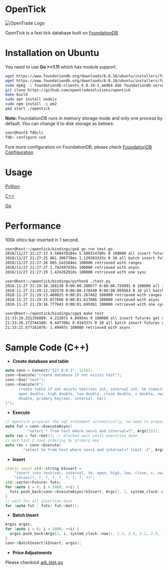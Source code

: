 # OpenTick

![OpenTrade Logo](https://github.com/opentradesolutions/opentrade/blob/master/web/img/ot.png)

OpenTick is a fast tick database built on [FoundationDB](https://www.foundationdb.org/).

# Installation on Ubuntu

You need to use **Go >=1.11** which has module support.

```bash
wget https://www.foundationdb.org/downloads/6.0.18/ubuntu/installers/foundationdb-server_6.0.18-1_amd64.deb
wget https://www.foundationdb.org/downloads/6.0.18/ubuntu/installers/foundationdb-clients_6.0.18-1_amd64.deb
sudo dpkg -i foundationdb-clients_6.0.18-1_amd64.deb foundationdb-server_6.0.18-1_amd64.deb
git clone https://github.com/opentradesolutions/opentick
make build
sudo apt install nodejs
sudo npm install -g pm2
pm2 start ./opentick
```

**Note:** FoundationDB runs in memory storage mode and only one process by default. You can change it to disk storage as belows:
```bash
user@host$ fdbcli
fdb> configure ssd
```

Fore more configuration on FoundationDB, please check [FoundationDB Configuration](https://apple.github.io/foundationdb/configuration.html)

# Usage

[Python](https://github.com/opentradesolutions/opentick/blob/master/bindings/python/test.py)

[C++](https://github.com/opentradesolutions/opentick/blob/master/bindings/cpp/test.cc)

[Go](https://github.com/opentradesolutions/opentick/blob/master/bindings/go/test.go)

# Performance

100k ohlcv bar inserted in 1 second.

```bash
user@host:~/opentick/bindings/go$ go run test.go
2018/11/27 21:27:23 4.500470184s 5.500314708s 0 100000 all insert futures get done
2018/11/27 21:27:25 861.306778ms 1.139363333s 0 10 all batch insert futures get done
2018/11/27 21:27:26 805.542584ms 100000 retrieved with ranges
2018/11/27 21:27:27 1.782497936s 100000 retrieved with async
2018/11/27 21:27:29 1.424262818s 100000 retrieved with one sync
```

```bash
user@host:~/opentick/bindings/python$ ./test.py
2018-11-27 21:29:10.168138 0:00:00.200577 0:00:06.724991 0 100000 all insert futures get done
2018-11-27 21:29:12.192570 0:00:00.176540 0:00:00.959563 0 10 all batch insert futures get done
2018-11-27 21:29:13.460025 0:00:01.267462 100000 retrieved with ranges
2018-11-27 21:29:15.077686 0:00:01.617666 100000 retrieved with async
2018-11-27 21:29:16.777043 0:00:01.699361 100000 retrieved with one sync
```

```bash
user@host:~/opentick/bindings/cpp$ make test
21:33:19.231156889: 4.22207s 4.84954s 0 100000 all insert futures get done
21:33:20.172744180: 0.447708s 0.934337s 0 10 all batch insert futures get done
21:33:21.677161076: 1.49497s 100000 retrieved with async
```

# Sample Code (C++)

* **Create database and table**
```C++
auto conn = Connect("127.0.0.1", 1116);
conn->Execute("create database if not exists test");
conn->Use("test");
conn->Execute(R"(
      create table if not exists test(sec int, interval int, tm timestamp,
      open double, high double, low double, close double, v double, vwap
      double, primary key(sec, interval, tm))
)");
```

* **Execute**
```C++
// opentick prepares the sql statement automatically, no need to prepare explicitly
auto fut = conn->ExecuteAsync(
          "select * from test where sec=1 and interval=?", Args{1}));
auto res = fut->Get(); // blocked wait until execution done
// Get last 2 rows ordering by primary key
auto res = conn->Execute(
        "select tm from test where sec=1 and interval=? limit -2", Args{1});
```

* **Insert**
```C++
static const std::string kInsert =
    "insert into test(sec, interval, tm, open, high, low, close, v, vwap) "
    "values(?, ?, ?, ?, ?, ?, ?, ?, ?)";
std::vector<Future> futs;
for (auto i = 0; i < 1000; ++i) {
  futs.push_back(conn->ExecuteAsync(kInsert, Args{1, 1, system_clock::now(), 2.2, 2.4, 2.1, 2.3, 1000000, 2.25}));
}
// wait for all insertion done
for (auto fut : futs) fut->Get();
```

* **Batch Insert**
```C++
Argss argss;
for (auto i = 0; i < 1000; ++i) {
  argss.push_back(Args{1, i, system_clock::now(), 2.2, 2.4, 2.1, 2.3, 1000000, 2.25});
}
conn->BatchInsert(kInsert, argss);
```

* **Price Adjustments**

Please checkout [adj_test.go](https://github.com/opentradesolutions/opentick/blob/master/adj_test.go)
